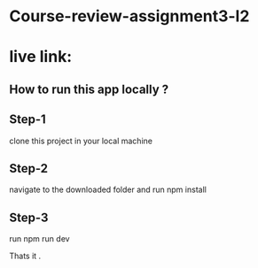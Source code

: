 # Course-review-assignment3-l2
# live link: 
## How to run this app locally ?
<h2>Step-1</h2>
clone this project in your local machine 
<h2>Step-2</h2>
navigate to the downloaded folder and run 
 npm install
 
<h2>Step-3</h2>
run 
 npm run dev 

 Thats it .


